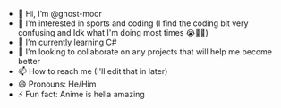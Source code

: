 - 👋 Hi, I’m @ghost-moor
- 👀 I’m interested in sports and coding (I find the coding bit very confusing and Idk what I'm doing most times 😭🤚🏾)
- 🌱 I’m currently learning C#
- 💞️ I’m looking to collaborate on any projects that will help me become better
- 📫 How to reach me (I'll edit that in later)
- 😄 Pronouns: He/Him 
- ⚡ Fun fact: Anime is hella amazing

<!---
ghost-moor/ghost-moor is a ✨ special ✨ repository because its `README.md` (this file) appears on your GitHub profile.
You can click the Preview link to take a look at your changes.
--->
